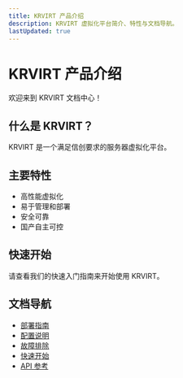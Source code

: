 ```yaml
---
title: KRVIRT 产品介绍
description: KRVIRT 虚拟化平台简介、特性与文档导航。
lastUpdated: true
---
```


# KRVIRT 产品介绍

<div class="page-updated"><Updated /></div>

<!-- legacy-anchor -->
<h2 id="概览" style="display:none">概览</h2>
<!-- legacy-anchor -->
<h2 id="核心特性占位" style="display:none">核心特性占位</h2>
<!-- legacy-anchor -->
<h2 id="典型架构占位" style="display:none">典型架构占位</h2>
<!-- legacy-anchor -->
<h2 id="许可模式占位" style="display:none">许可模式占位</h2>

欢迎来到 KRVIRT 文档中心！ <Term name="KRVIRT" desc="服务器虚拟化平台" descEn="Server Virtualization Platform" full="KR 虚拟化平台" fullEn="KR Virtualization Platform" />

## 什么是 KRVIRT？

KRVIRT 是一个满足信创要求的服务器虚拟化平台。<Term name="虚拟化" desc="通过抽象层将物理资源转换为逻辑资源的技术" descEn="Technology to abstract physical resources into logical resources" full="虚拟化" fullEn="Virtualization" />

## 主要特性

- 高性能虚拟化 <Term name="调度" desc="资源分配到合适节点的策略过程" descEn="Strategy process assigning workloads to proper nodes" full="调度" fullEn="Scheduling" />
- 易于管理和部署
- 安全可靠
- 国产自主可控

## 快速开始

请查看我们的快速入门指南来开始使用 KRVIRT。

## 文档导航

- [部署指南](./installation)
- [配置说明](./configuration)
- [故障排除](./troubleshooting)
- [快速开始](./quick-start)
- [API 参考](./api-reference)
